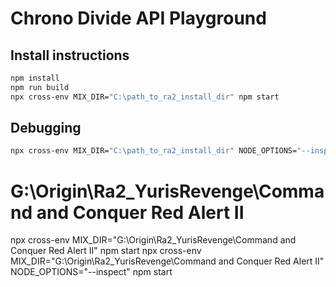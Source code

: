 # Chrono Divide API Playground

## Install instructions

```sh
npm install
npm run build
npx cross-env MIX_DIR="C:\path_to_ra2_install_dir" npm start
```

## Debugging

```sh
npx cross-env MIX_DIR="C:\path_to_ra2_install_dir" NODE_OPTIONS="--inspect" npm start
```

# G:\Origin\Ra2_YurisRevenge\Command and Conquer Red Alert II
npx cross-env MIX_DIR="G:\Origin\Ra2_YurisRevenge\Command and Conquer Red Alert II" npm start
npx cross-env MIX_DIR="G:\Origin\Ra2_YurisRevenge\Command and Conquer Red Alert II" NODE_OPTIONS="--inspect" npm start